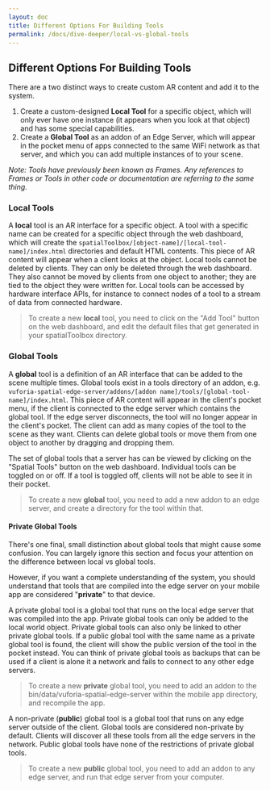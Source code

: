 ```yaml
---
layout: doc
title: Different Options For Building Tools
permalink: /docs/dive-deeper/local-vs-global-tools
---
```


## Different Options For Building Tools

There are a two distinct ways to create custom AR content and add it to the system.

1. Create a custom-designed **Local Tool** for a specific object, which will only ever have one
   instance (it appears when you look at that object) and has some special capabilities.
2. Create a **Global Tool** as an addon of an Edge Server, which will appear in the pocket menu
   of apps connected to the same WiFi network as that server, and which you can add multiple
   instances of to your scene.

*Note:  Tools have previously been known as Frames. Any references to Frames or Tools in other
code or documentation are referring to the same thing.*

### Local Tools

A **local** tool is an AR interface for a specific object. A tool with a specific name can be
created for a specific object through the web dashboard, which will create the
`spatialToolbox/[object-name]/[local-tool-name]/index.html` directories and default HTML contents.
This piece of AR content will appear when a client looks at the object. Local tools cannot be
deleted by clients. They can only be deleted through the web dashboard. They also cannot be moved
by clients from one object to another; they are tied to the object they were written for. Local
tools can be accessed by hardware interface APIs, for instance to connect nodes of a tool to a
stream of data from connected hardware.

> To create a new **local** tool, you need to click on the "Add Tool" button on the web
dashboard, and edit the default files that get generated in your spatialToolbox directory.

### Global Tools

A **global** tool is a definition of an AR interface that can be added to the scene multiple
times. Global tools exist in a tools directory of an addon, e.g.
`vuforia-spatial-edge-server/addons/[addon name]/tools/[global-tool-name]/index.html`. This
piece of AR content will appear in the client's pocket menu, if the client is connected to the
edge server which contains the global tool. If the edge server disconnects, the tool will no
longer appear in the client's pocket. The client can add as many copies of the tool to the scene
as they want. Clients can delete global tools or move them from one object to another by dragging
and dropping them.

The set of global tools that a server has can be viewed by clicking on the "Spatial Tools" button
on the web dashboard. Individual tools can be toggled on or off. If a tool is toggled off,
clients will not be able to see it in their pocket.

> To create a new **global** tool, you need to add a new addon to an edge server, and create a
directory for the tool within that.

#### Private Global Tools

There's one final, small distinction about global tools that might cause some confusion. You can
largely ignore this section and focus your attention on the difference between local vs global
tools.

However, if you want a complete understanding of the system, you should understand that tools
that are compiled into the edge server on your mobile app are considered "**private**" to that
device.

A private global tool is a global tool that runs on the local edge server that was compiled into
the app. Private global tools can only be added to the local world object. Private global tools
can also only be linked to other private global tools. If a public global tool with the same name
as a private global tool is found, the client will show the public version of the tool in the
pocket instead. You can think of private global tools as backups that can be used if a client is
alone it a network and fails to connect to any other edge servers.

> To create a new **private** global tool, you need to add an addon to the
bin/data/vuforia-spatial-edge-server within the mobile app directory, and recompile the app.

A non-private (**public**) global tool is a global tool that runs on any edge server outside of
the client. Global tools are considered non-private by default. Clients will discover all these
tools from all the edge servers in the network. Public global tools have none of the restrictions
 of private global tools.

> To create a new **public** global tool, you need to add an addon to any edge server, and run
that edge server from your computer.

<img src="resources/toolbox_OG.jpg" width="0" height="0" style="visibility: hidden"/>